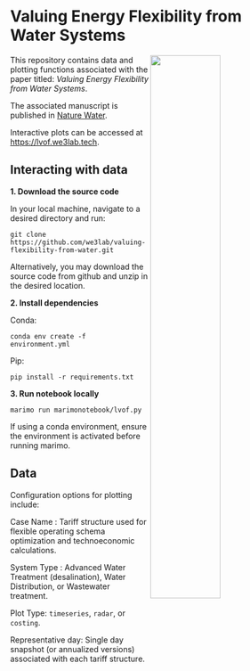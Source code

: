 # Valuing Energy Flexibility from Water Systems

<img src="https://github.com/we3lab/valuing-flexibility-from-water/blob/main/figures/png/figure2.png" width="50%" align="right">

This repository contains data and plotting functions associated with the paper titled: *Valuing Energy Flexibility from Water Systems*.


The associated manuscript is published in [Nature Water](https://www.nature.com/articles/s44221-024-00316-4).

Interactive plots can be accessed at https://lvof.we3lab.tech.

## Interacting with data
**1. Download the source code**

In your local machine, navigate to a desired directory and run:
```
git clone https://github.com/we3lab/valuing-flexibility-from-water.git
```
Alternatively, you may download the source code from github and unzip in the desired location.

**2. Install dependencies**

Conda:
```
conda env create -f environment.yml
```
Pip:
```
pip install -r requirements.txt
```

**3. Run notebook locally**

```
marimo run marimonotebook/lvof.py
```
If using a conda environment, ensure the environment is activated before running marimo.

## Data
Configuration options for plotting include:

Case Name : Tariff structure used for flexible operating schema optimization and technoeconomic calculations.

System Type : Advanced Water Treatment (desalination), Water Distribution, or Wastewater treatment.

Plot Type: ```timeseries```, ```radar```, or ```costing```.

Representative day: Single day snapshot (or annualized versions) associated with each tariff structure.
